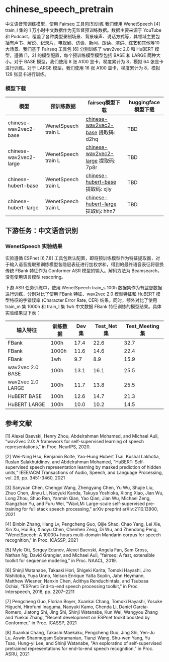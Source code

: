 # chinese_speech_pretrain

中文语音预训练模型，使用 Fairseq 工具包[5]训练
我们使用 WenetSpeech [4] train_l 集的 1 万小时中文数据作为无监督预训练数据。数据主要来源于 YouTube 和 Podcast，覆盖了各种类型录制场景、背景噪声、说话方式等，其领域主要包括有声书、解说、纪录片、电视剧、访谈、新闻、朗读、演讲、综艺和其他等10大场景。我们基于 Fairseq 工具包 [6] 分别训练了 wav2vec 2.0 和 HuBERT 模型，遵循 [1，2] 的模型配置，每个预训练模型模型包括 BASE 和 LARGE 两种大小。对于 BASE 模型，我们使用 8 张 A100 显卡，梯度累计为 8，模拟 64 张显卡进行训练。对于 LARGE 模型，我们使用 16 张 A100 显卡，梯度累计为 8，模拟 128 张显卡进行训练。

### 模型下载

| 模型                   | 预训练数据          | fairseq模型下载                                                                    | huggingface模型下载 |
| ---------------------- | ------------------- | ---------------------------------------------------------------------------------- | ------------------- |
| chinese-wav2vec2-base  | WenetSpeech train L | [chinese-wav2vec2-base](https://pan.baidu.com/s/1TwlSNDmihs_mjjPpNLhzoA) 提取码: d2hq | TBD                 |
| chinese-wav2vec2-large | WenetSpeech train L | [chinese-wav2vec2-large](https://pan.baidu.com/s/1WbAv3PUqRWmHwwp6GsmLnw) 提取码: 7p8r | TBD                 |
| chinese-hubert-base    | WenetSpeech train L | [chinese-hubert-base](https://pan.baidu.com/s/1F3i1u27szmLtBnbMufEv0w) 提取码: xjiy | TBD                 |
| chinese-hubert-large   | WenetSpeech train L | [chinese-hubert-large](https://pan.baidu.com/s/1ReagTulgkESGpGJhB5DWRQ) 提取码: hhn7 | TBD                 |

## 下游任务：中文语音识别

### WenetSpeech 实验结果

实验遵循 ESPnet [6,7,8] 工具包默认配置，即将预训练模型作为特征提取器，对于输入语音提取预训练模型各隐层表征进行加权求和，得到的最终语音表征将替换传统 FBank 特征作为 Conformer ASR 模型的输入。解码方法为 Beamsearch，没有使用语言模型 rescoring。

下游 ASR 任务训练中，使用 WenetSpeech train_s 100h 数据集作为有监督数据进行训练，分别对比了使用 FBank 特征、wav2vec 2.0 模型特征和 HuBERT 模型特征的字错误率 (Character Error Rate, CER) 结果。同时，额外对比了使用 train_m 集 1000h 和 train_l 集 1wh 中文数据 FBank 特征训练的模型结果。具体实验结果见下表：

| 输入特征          | 训练数据 | Dev 集 | Test_Net 集 | Test_Meeting 集 |
| ----------------- | -------- | ------ | ----------- | --------------- |
| FBank             | 100h     | 17.4   | 22.6        | 32.7            |
| FBank             | 1000h    | 11.6   | 14.6        | 22.4            |
| FBank             | 1wh      | 9.7    | 8.9         | 15.9            |
| wav2vec 2.0 BASE  | 100h     | 13.1   | 16.1        | 25.5            |
| wav2vec 2.0 LARGE | 100h     | 11.7   | 13.8        | 25.5            |
| HuBERT BASE       | 100h     | 12.6   | 14.7        | 21.3            |
| HuBERT LARGE      | 100h     | 10.0   | 10.2        | 14.5            |

## 参考文献

[1] Alexei Baevski, Henry Zhou, Abdelrahman Mohamed, and Michael Auli, "wav2vec 2.0: A framework for self-supervised learning of speech representations," in Proc. NeurIPS, 2020.

[2] Wei-Ning Hsu, Benjamin Bolte, Yao-Hung Hubert Tsai, Kushal Lakhotia, Ruslan Salakhutdinov, and Abdelrahman Mohamed, "HuBERT: Self-supervised speech representation learning by masked prediction of hidden units," IEEE/ACM Transactions of Audio, Speech, and Language Processing, vol. 29, pp. 3451-3460, 2021

[3] Sanyuan Chen, Chengyi Wang, Zhengyang Chen, Yu Wu, Shujie Liu, Zhuo Chen, Jinyu Li, Naoyuki Kanda, Takuya Yoshioka, Xiong Xiao, Jian Wu, Long Zhou, Shuo Ren, Yanmin Qian, Yao Qian, Jian Wu, Michael Zeng, Xiangzhan Yu, and Furu Wei, "WavLM: Large-scale self-supervised pre-training for full stack speech processing," arXiv preprint arXiv:2110.13900, 2021

[4] Binbin Zhang, Hang Lv, Pengcheng Guo, Qijie Shao, Chao Yang, Lei Xie, Xin Xu, Hui Bu, Xiaoyu Chen, Chenhen Zeng, Di Wu, and Zhendong Peng, "WenetSpeech: A 10000+ hours multi-domain Mandarin corpus for speech recognition," in Proc. ICASSP, 2021

[5] Myle Ott, Sergey Edunov, Alexei Baevski, Angela Fan, Sam Gross, Nathan Ng, David Grangier, and Michael Auli, "fairseq: A fast, extensible toolkit for sequence modeling," in Proc. NAACL, 2019.

[6] Shinji Watanabe, Takaaki Hori, Shigeki Karita, Tomoki Hayashi, Jiro Nishitoba, Yuya Unno, Nelson Enrique Yalta Soplin, Jahn Heymann, Matthew Wiesner, Nanxin Chen, Adithya Renduchintala, and Tsubasa Ochiai, "ESPnet: End-to-end speech processing toolkit," in Proc. Interspeech, 2018, pp. 2207–2211

[7] Pengcheng Guo, Florian Boyer, Xuankai Chang, Tomoki Hayashi, Yosuke Higuchi, Hirofumi Inaguma, Naoyuki Kamo, Chenda Li, Daniel Garcia-Romero, Jiatong Shi, Jing Shi, Shinji Watanabe, Kun Wei, Wangyou Zhang and Yuekai Zhang, "Recent development on ESPnet tookit boosted by Conformer," in Proc. ICASSP, 2021

[8] Xuankai Chang, Takashi Maekaku, Pengcheng Guo, Jing Shi, Yen-Ju Lu, Aswin Shanmugam Subramanian, Tianzi Wang, Shu-wen Yang, Yu Tsao, Hung-yi Lee, and Shinji Watanabe, "An exploratino of self-supervised pretrained representations for end-to-end speech recognition," in Proc. ASRU, 2021
